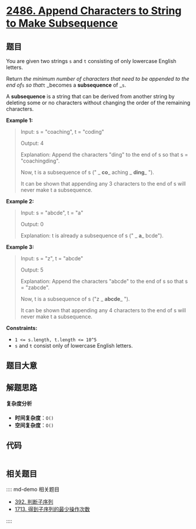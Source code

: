 # [2486. Append Characters to String to Make Subsequence](https://leetcode.com/problems/append-characters-to-string-to-make-subsequence/)

## 题目

You are given two strings `s` and `t` consisting of only lowercase English
letters.

Return _the minimum number of characters that need to be appended to the end
of_`s` _so that_`t` _becomes a **subsequence** of _`s`.

A **subsequence** is a string that can be derived from another string by
deleting some or no characters without changing the order of the remaining
characters.

**Example 1:**

> Input: s = "coaching", t = "coding"
>
> Output: 4
>
> Explanation: Append the characters "ding" to the end of s so that s = "coachingding".
>
> Now, t is a subsequence of s (" _ **co**_ aching _ **ding**_ ").
>
> It can be shown that appending any 3 characters to the end of s will never make t a subsequence.

**Example 2:**

> Input: s = "abcde", t = "a"
>
> Output: 0
>
> Explanation: t is already a subsequence of s (" _ **a**_ bcde").

**Example 3:**

> Input: s = "z", t = "abcde"
>
> Output: 5
>
> Explanation: Append the characters "abcde" to the end of s so that s = "zabcde".
>
> Now, t is a subsequence of s ("z _ **abcde**_ ").
>
> It can be shown that appending any 4 characters to the end of s will never make t a subsequence.

**Constraints:**

- `1 <= s.length, t.length <= 10^5`
- `s` and `t` consist only of lowercase English letters.

## 题目大意

## 解题思路

#### 复杂度分析

- **时间复杂度**：`O()`
- **空间复杂度**：`O()`

## 代码

```javascript

```

## 相关题目

:::: md-demo 相关题目

- [392. 判断子序列](./0392.md)
- [1713. 得到子序列的最少操作次数](https://leetcode.com/problems/minimum-operations-to-make-a-subsequence)

::::
